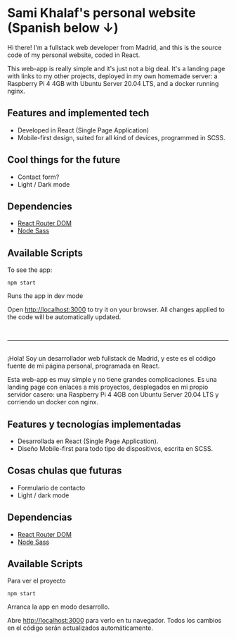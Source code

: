 # Sami Khalaf's personal website (Spanish below ↓)

Hi there! I'm a fullstack web developer from Madrid, and this is the source code of my personal website, coded in React.

This web-app is really simple and it's just not a big deal. It's a landing page with links to my other projects, deployed in my own homemade server: a Raspberry Pi 4 4GB with Ubuntu Server 20.04 LTS, and a docker running nginx.

## Features and implemented tech

- Developed in React (Single Page Application)
- Mobile-first design, suited for all kind of devices, programmed in SCSS.

## Cool things for the future

- Contact form?
- Light / Dark mode

## Dependencies

- [React Router DOM](https://reactrouter.com/)
- [Node Sass](https://www.npmjs.com/package/node-sass)


## Available Scripts

To see the app:

`npm start`

Runs the app in dev mode

Open [http://localhost:3000](http://localhost:3000) to try it on your browser. All changes applied to the code will be automatically updated.

<br>
<hr>
<br>
¡Hola! Soy un desarrollador web fullstack de Madrid, y este es el código fuente de mi página personal, programada en React.

Esta web-app es muy simple y no tiene grandes complicaciones. Es una landing page con enlaces a mis proyectos, desplegados en mi propio servidor casero: una Raspberry Pi 4 4GB con Ubuntu Server 20.04 LTS y corriendo un docker con nginx.

## Features y tecnologías implementadas

- Desarrollada en React (Single Page Application).
- Diseño Mobile-first para todo tipo de dispositivos, escrita en SCSS.

## Cosas chulas que futuras

- Formulario de contacto
- Light / dark mode

## Dependencias

- [React Router DOM](https://reactrouter.com/)
- [Node Sass](https://www.npmjs.com/package/node-sass)

## Available Scripts

Para ver el proyecto

`npm start`

Arranca la app en modo desarrollo.

Abre [http://localhost:3000](http://localhost:3000) para verlo en tu navegador. Todos los cambios en el código serán actualizados automáticamente.
